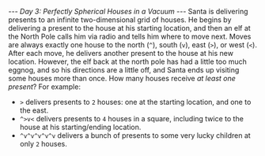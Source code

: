 *--- Day 3: Perfectly Spherical Houses in a Vacuum ---*
Santa is delivering presents to an infinite two-dimensional grid of houses.
He begins by delivering a present to the house at his starting location, and then an elf at the North Pole calls him via radio and tells him where to move next.  Moves are always exactly one house to the north (`^`), south (`v`), east (`>`), or west (`<`).  After each move, he delivers another present to the house at his new location.
However, the elf back at the north pole has had a little too much eggnog, and so his directions are a little off, and Santa ends up visiting some houses more than once.  How many houses receive *at least one present*?
For example:

- `>` delivers presents to `2` houses: one at the starting location, and one to the east.
- `^>v<` delivers presents to `4` houses in a square, including twice to the house at his starting/ending location.
- `^v^v^v^v^v` delivers a bunch of presents to some very lucky children at only `2` houses.
